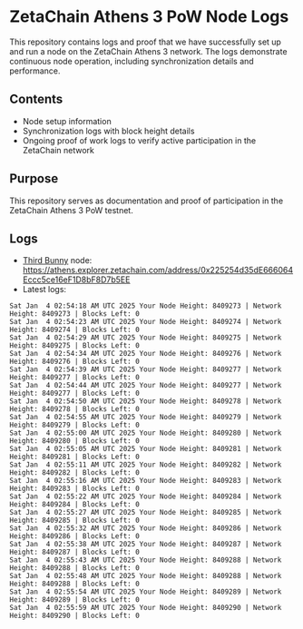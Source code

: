 # ZetaChain Athens 3 PoW Node Logs
This repository contains logs and proof that we have successfully set up and run a node on the ZetaChain Athens 3 network. The logs demonstrate continuous node operation, including synchronization details and performance.

## Contents
- Node setup information
- Synchronization logs with block height details
- Ongoing proof of work logs to verify active participation in the ZetaChain network

## Purpose
This repository serves as documentation and proof of participation in the ZetaChain Athens 3 PoW testnet.

## Logs

- [Third Bunny](https://thirdbunny.xyz/) node: https://athens.explorer.zetachain.com/address/0x225254d35dE666064Eccc5ce16eF1D8bF8D7b5EE
- Latest logs:
```
Sat Jan  4 02:54:18 AM UTC 2025 Your Node Height: 8409273 | Network Height: 8409273 | Blocks Left: 0
Sat Jan  4 02:54:23 AM UTC 2025 Your Node Height: 8409274 | Network Height: 8409274 | Blocks Left: 0
Sat Jan  4 02:54:29 AM UTC 2025 Your Node Height: 8409275 | Network Height: 8409275 | Blocks Left: 0
Sat Jan  4 02:54:34 AM UTC 2025 Your Node Height: 8409276 | Network Height: 8409276 | Blocks Left: 0
Sat Jan  4 02:54:39 AM UTC 2025 Your Node Height: 8409277 | Network Height: 8409277 | Blocks Left: 0
Sat Jan  4 02:54:44 AM UTC 2025 Your Node Height: 8409277 | Network Height: 8409277 | Blocks Left: 0
Sat Jan  4 02:54:50 AM UTC 2025 Your Node Height: 8409278 | Network Height: 8409278 | Blocks Left: 0
Sat Jan  4 02:54:55 AM UTC 2025 Your Node Height: 8409279 | Network Height: 8409279 | Blocks Left: 0
Sat Jan  4 02:55:00 AM UTC 2025 Your Node Height: 8409280 | Network Height: 8409280 | Blocks Left: 0
Sat Jan  4 02:55:05 AM UTC 2025 Your Node Height: 8409281 | Network Height: 8409281 | Blocks Left: 0
Sat Jan  4 02:55:11 AM UTC 2025 Your Node Height: 8409282 | Network Height: 8409282 | Blocks Left: 0
Sat Jan  4 02:55:16 AM UTC 2025 Your Node Height: 8409283 | Network Height: 8409283 | Blocks Left: 0
Sat Jan  4 02:55:22 AM UTC 2025 Your Node Height: 8409284 | Network Height: 8409284 | Blocks Left: 0
Sat Jan  4 02:55:27 AM UTC 2025 Your Node Height: 8409285 | Network Height: 8409285 | Blocks Left: 0
Sat Jan  4 02:55:32 AM UTC 2025 Your Node Height: 8409286 | Network Height: 8409286 | Blocks Left: 0
Sat Jan  4 02:55:38 AM UTC 2025 Your Node Height: 8409287 | Network Height: 8409287 | Blocks Left: 0
Sat Jan  4 02:55:43 AM UTC 2025 Your Node Height: 8409288 | Network Height: 8409288 | Blocks Left: 0
Sat Jan  4 02:55:48 AM UTC 2025 Your Node Height: 8409288 | Network Height: 8409288 | Blocks Left: 0
Sat Jan  4 02:55:54 AM UTC 2025 Your Node Height: 8409289 | Network Height: 8409289 | Blocks Left: 0
Sat Jan  4 02:55:59 AM UTC 2025 Your Node Height: 8409290 | Network Height: 8409290 | Blocks Left: 0
```

